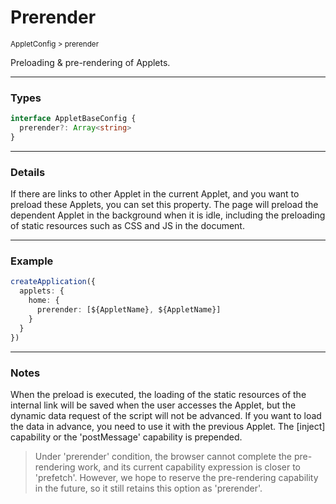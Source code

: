 # Prerender

<small>AppletConfig > prerender</small>

Preloading & pre-rendering of Applets.

---

<h3>Types</h3>

```ts
interface AppletBaseConfig {
  prerender?: Array<string>
}
```

---

<h3>Details</h3>

If there are links to other Applet in the current Applet, and you want to preload these Applets, you can set this property. The page will preload the dependent Applet in the background when it is idle, including the preloading of static resources such as CSS and JS in the document.

---

<h3>Example</h3>

```ts
createApplication({
  applets: {
    home: {
      prerender: [${AppletName}, ${AppletName}]
    }
  }
})

```

---

<h3>Notes</h3>

When the preload is executed, the loading of the static resources of the internal link will be saved when the user accesses the Applet, but the dynamic data request of the script will not be advanced. If you want to load the data in advance, you need to use it with the previous Applet. The [inject] capability or the 'postMessage' capability is prepended.

> Under 'prerender' condition, the browser cannot complete the pre-rendering work, and its current capability expression is closer to 'prefetch'. However, we hope to reserve the pre-rendering capability in the future, so it still retains this option as 'prerender'.
